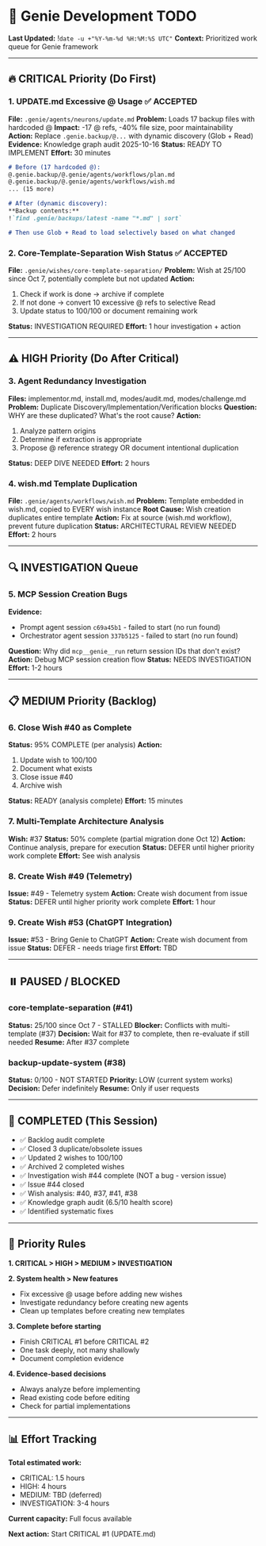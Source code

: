 # 🎯 Genie Development TODO
**Last Updated:** !`date -u +"%Y-%m-%d %H:%M:%S UTC"`
**Context:** Prioritized work queue for Genie framework

---

## 🔥 CRITICAL Priority (Do First)

### 1. UPDATE.md Excessive @ Usage ✅ ACCEPTED
**File:** `.genie/agents/neurons/update.md`
**Problem:** Loads 17 backup files with hardcoded @
**Impact:** -17 @ refs, -40% file size, poor maintainability
**Action:** Replace `.genie.backup/@...` with dynamic discovery (Glob + Read)
**Evidence:** Knowledge graph audit 2025-10-16
**Status:** READY TO IMPLEMENT
**Effort:** 30 minutes

```markdown
# Before (17 hardcoded @):
@.genie.backup/@.genie/agents/workflows/plan.md
@.genie.backup/@.genie/agents/workflows/wish.md
... (15 more)

# After (dynamic discovery):
**Backup contents:**
!`find .genie/backups/latest -name "*.md" | sort`

# Then use Glob + Read to load selectively based on what changed
```

### 2. Core-Template-Separation Wish Status ✅ ACCEPTED
**File:** `.genie/wishes/core-template-separation/`
**Problem:** Wish at 25/100 since Oct 7, potentially complete but not updated
**Action:**
1. Check if work is done → archive if complete
2. If not done → convert 10 excessive @ refs to selective Read
3. Update status to 100/100 or document remaining work

**Status:** INVESTIGATION REQUIRED
**Effort:** 1 hour investigation + action

---

## ⚠️ HIGH Priority (Do After Critical)

### 3. Agent Redundancy Investigation
**Files:** implementor.md, install.md, modes/audit.md, modes/challenge.md
**Problem:** Duplicate Discovery/Implementation/Verification blocks
**Question:** WHY are these duplicated? What's the root cause?
**Action:**
1. Analyze pattern origins
2. Determine if extraction is appropriate
3. Propose @ reference strategy OR document intentional duplication

**Status:** DEEP DIVE NEEDED
**Effort:** 2 hours

### 4. wish.md Template Duplication
**File:** `.genie/agents/workflows/wish.md`
**Problem:** Template embedded in wish.md, copied to EVERY wish instance
**Root Cause:** Wish creation duplicates entire template
**Action:** Fix at source (wish.md workflow), prevent future duplication
**Status:** ARCHITECTURAL REVIEW NEEDED
**Effort:** 2 hours

---

## 🔍 INVESTIGATION Queue

### 5. MCP Session Creation Bugs
**Evidence:**
- Prompt agent session `c69a45b1` - failed to start (no run found)
- Orchestrator agent session `337b5125` - failed to start (no run found)

**Question:** Why did `mcp__genie__run` return session IDs that don't exist?
**Action:** Debug MCP session creation flow
**Status:** NEEDS INVESTIGATION
**Effort:** 1-2 hours

---

## 📋 MEDIUM Priority (Backlog)

### 6. Close Wish #40 as Complete
**Status:** 95% COMPLETE (per analysis)
**Action:**
1. Update wish to 100/100
2. Document what exists
3. Close issue #40
4. Archive wish

**Status:** READY (analysis complete)
**Effort:** 15 minutes

### 7. Multi-Template Architecture Analysis
**Wish:** #37
**Status:** 50% complete (partial migration done Oct 12)
**Action:** Continue analysis, prepare for execution
**Status:** DEFER until higher priority work complete
**Effort:** See wish analysis

### 8. Create Wish #49 (Telemetry)
**Issue:** #49 - Telemetry system
**Action:** Create wish document from issue
**Status:** DEFER until higher priority work complete
**Effort:** 1 hour

### 9. Create Wish #53 (ChatGPT Integration)
**Issue:** #53 - Bring Genie to ChatGPT
**Action:** Create wish document from issue
**Status:** DEFER - needs triage first
**Effort:** TBD

---

## ⏸️ PAUSED / BLOCKED

### core-template-separation (#41)
**Status:** 25/100 since Oct 7 - STALLED
**Blocker:** Conflicts with multi-template (#37)
**Decision:** Wait for #37 to complete, then re-evaluate if still needed
**Resume:** After #37 complete

### backup-update-system (#38)
**Status:** 0/100 - NOT STARTED
**Priority:** LOW (current system works)
**Decision:** Defer indefinitely
**Resume:** Only if user requests

---

## 🎉 COMPLETED (This Session)

- ✅ Backlog audit complete
- ✅ Closed 3 duplicate/obsolete issues
- ✅ Updated 2 wishes to 100/100
- ✅ Archived 2 completed wishes
- ✅ Investigation wish #44 complete (NOT a bug - version issue)
- ✅ Issue #44 closed
- ✅ Wish analysis: #40, #37, #41, #38
- ✅ Knowledge graph audit (6.5/10 health score)
- ✅ Identified systematic fixes

---

## 🔄 Priority Rules

**1. CRITICAL > HIGH > MEDIUM > INVESTIGATION**

**2. System health > New features**
- Fix excessive @ usage before adding new wishes
- Investigate redundancy before creating new agents
- Clean up templates before creating new templates

**3. Complete before starting**
- Finish CRITICAL #1 before CRITICAL #2
- One task deeply, not many shallowly
- Document completion evidence

**4. Evidence-based decisions**
- Always analyze before implementing
- Read existing code before editing
- Check for partial implementations

---

## 📊 Effort Tracking

**Total estimated work:**
- CRITICAL: 1.5 hours
- HIGH: 4 hours
- MEDIUM: TBD (deferred)
- INVESTIGATION: 3-4 hours

**Current capacity:** Full focus available

**Next action:** Start CRITICAL #1 (UPDATE.md)
